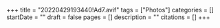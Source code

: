 +++
title = "20220429193440!Ad7.avif"
tags = ["Photos"]
categories = []
startDate = ""
draft = false
pages = []
description = ""
citations = []
+++
